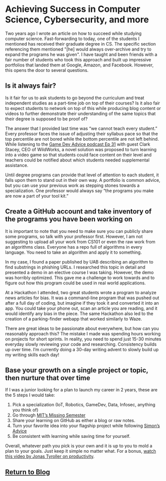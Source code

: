 # Achieving Success in Computer Science, Cybersecurity, and more

Two years ago I wrote an article on how to succeed while studying computer science. Fast-forwarding to today, one of the students I mentioned has received their graduate degree in CS. The specific section referencing them mentioned "[he] would always over-archive and try to expand the programs he was given". I have taught and been friends with a fair number of students who took this approach and built up impressive portfolios that landed them at Google, Amazon, and Facebook. However, this opens the door to several questions. 

## Is it always fair?

Is it fair for us to ask students to go beyond the curriculum and treat independent studies as a part-time job on top of their courses?  Is it also fair to expect students to network on top of this while producing blog content or videos to further demonstrate their understanding of the same topics that their degree is supposed to be proof of? 

The answer that I provided last time was “we cannot teach every student.” Every professor faces the issue of adjusting their syllabus pace so that the top percentile are not bored while the bottom percentile are not left behind. While listening to the [Game Dev Advice podcast Ep 31](https://www.gamedevadvice.com/) with guest Clark Stacey, CEO of WildWorks, a novel solution was proposed to turn learning into a video game so that students could face content on their level and teachers could be notified about which students needed supplemental assistance. 

Until degree programs can provide that level of attention to each student, it falls upon them to stand out in their own way. A portfolio is common advice, but you can use your previous work as stepping stones towards a specialization. One professor would always say “the programs you make are now a part of your tool kit.” 

## Create a GitHub account and take inventory of the programs you have been working on

It is important to note that you need to make sure you can publicly share some programs, so talk with your professor first. However, I am not suggesting to upload all your work from CS101 or even the raw work from an algorithms class. Everyone has a repo full of algorithms in every language. You need to take an algorithm and apply it to something. 

In my case, I found a paper published by UAB describing an algorithm to find substrings in phishing URLs. I researched this topic in detail and presented a demo in an elective course I was taking. However, the demo was horribly optimized. This gave me a challenge to work towards and to figure out how this program could be used in real world applications. 

At a Hackathon I attended, two great students wrote a program to analyze news articles for bias. It was a command-line program that was pushed out after a full day of coding, but imagine if they took it and converted it into an app. You could take your phone out, scan an article you are reading, and it would identify any bias in the piece. The same Hackathon also led to the creation of a parking-finder webapp that worked similarly to Waze. 

There are great ideas to be passionate about everywhere, but how can you reasonably approach this? The mistake I made was spending hours working on projects for short sprints. In reality, you need to spend just 15-30 minutes everyday slowly reviewing your code and researching. Consistency builds up over time. I’m currently doing a 30-day writing advent to slowly build up my writing skills each day! 

 ## Base your growth on a single project or topic, then nurture that over time

If I was a junior looking for a plan to launch my career in 2 years, these are the 5 steps I would take:

1. Pick a specialization (IoT, Robotics, GameDev, Data, Infosec, anything you think of)
2. Go through [MIT’s Missing Semester](https://missing.csail.mit.edu/)
3. Share your learning on GitHub as either a blog or raw notes.
4. Turn your favorite idea into your flagship project while following [Simon’s Advice](https://twitter.com/SimonHoiberg/status/1424992325869133855)
5. Be consistent with learning while saving time for yourself.

Overall, whatever path you pick is your own and it is up to you to mold a plan to your goals. Just keep it simple no matter what. For a bonus, [watch this video by Jonas Tyroller on productivity](https://www.youtube.com/watch?v=DlVkznQwtww). 


## [Return to Blog](https://steelsleuth.github.io/vigilant-meme/)
